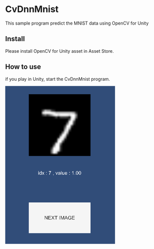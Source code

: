 # CvDnnMnist

This sample program predict the MNIST data using OpenCV for Unity

## Install
Please install OpenCV for Unity asset in Asset Store.

## How to use
if you play in Unity, start the CvDnnMnist program.

![cvdnnmnist1](https://github.com/naonaorange/unity_dnn_samples/blob/master/CvDnnMnist/cvdnnmnist.bmp)

